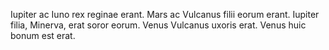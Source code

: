 Iupiter ac Iuno rex reginae erant. Mars ac Vulcanus filii eorum erant. Iupiter filia, Minerva, erat soror eorum. Venus Vulcanus uxoris erat. Venus huic bonum est erat. 
